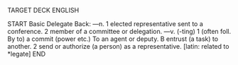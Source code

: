 TARGET DECK
ENGLISH

START
Basic
Delegate
Back: —n. 1 elected representative sent to a conference. 2 member of a committee or delegation. —v. (-ting) 1 (often foll. By to) a commit (power etc.) To an agent or deputy. B entrust (a task) to another. 2 send or authorize (a person) as a representative. [latin: related to *legate]
END
